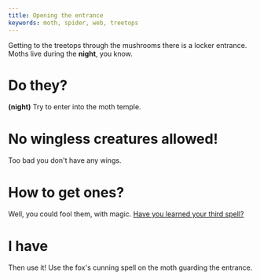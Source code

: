 ```yaml
---
title: Opening the entrance
keywords: moth, spider, web, treetops
---
```


Getting to the treetops through the mushrooms there is a locker entrance. Moths live during the **night**, you know.

# Do they?
**(night)** Try to enter into the moth temple.

# No wingless creatures allowed!
Too bad you don't have any wings.

# How to get ones?
Well, you could fool them, with magic. [Have you learned your third spell?](../017-third-portal/index.md)

# I have
Then use it! Use the fox's cunning spell on the moth guarding the entrance.

